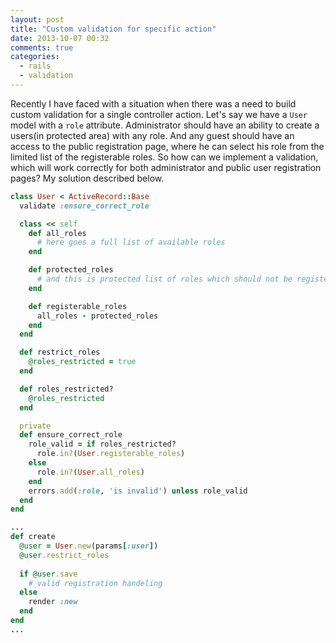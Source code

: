 ```yaml
---
layout: post
title: "Custom validation for specific action"
date: 2013-10-07 00:32
comments: true
categories: 
  - rails
  - validation
---
```

Recently I have faced with a situation when there was a need to build custom validation for a single controller action. Let's say we have a `User` model with a `role` attribute. Administrator should have an ability to create a users(in protected area) with any role. And any guest should have an access to the public registration page, where he can select his role from the limited list of the registerable roles. So how can we implement a validation, which will work correctly for both administrator and public user registration pages? My solution described below.
<!-- more -->
``` ruby User model
class User < ActiveRecord::Base
  validate :ensure_correct_role

  class << self
    def all_roles
      # here goes a full list of available roles  
    end

    def protected_roles
      # and this is protected list of roles which should not be registerable through public page
    end

    def registerable_roles
      all_roles - protected_roles
    end
  end

  def restrict_roles
    @roles_restricted = true
  end

  def roles_restricted?
    @roles_restricted
  end

  private
  def ensure_correct_role
    role_valid = if roles_restricted?
      role.in?(User.registerable_roles)
    else
      role.in?(User.all_roles)
    end
    errors.add(:role, 'is invalid') unless role_valid
  end
end
```

``` ruby Public registration controller
...
def create
  @user = User.new(params[:user])
  @user.restrict_roles
  
  if @user.save
    # valid registration handeling
  else
    render :new
  end
end
...
```
